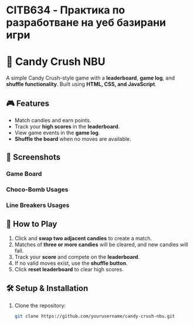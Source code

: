 # CITB634 - Практика по разработване на уеб базирани игри

# 🍬 Candy Crush NBU

A simple Candy Crush-style game with a **leaderboard**, **game log**, and **shuffle functionality**. Built using **HTML, CSS, and JavaScript**.

## 🎮 Features

- Match candies and earn points.
- Track your **high scores** in the **leaderboard**.
- View game events in the **game log**.
- **Shuffle the board** when no moves are available.

## 📸 Screenshots

### Game Board  

### Choco-Bomb Usages  

### Line Breakers Usages 

## 🚀 How to Play

1. Click and **swap two adjacent candies** to create a match.
2. Matches of **three or more candies** will be cleared, and new candies will fall.
3. Track your **score** and compete on the **leaderboard**.
4. If no valid moves exist, use the **shuffle button**.
5. Click **reset leaderboard** to clear high scores.

## 🛠️ Setup & Installation

1. Clone the repository:
   ```bash
   git clone https://github.com/yourusername/candy-crush-nbu.git

